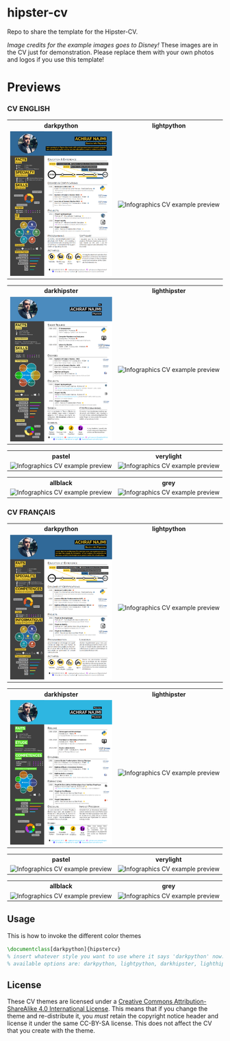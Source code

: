 # hipster-cv
Repo to share the template for the Hipster-CV.

*Image credits for the example images goes to Disney!*
These images are in the CV just for demonstration.
Please replace them with your own photos and logos if you use this template!



# Previews
### CV ENGLISH

<table width="100%" margin-left="auto" margin-right="auto">
  <tr>
    <th>darkpython</th>
    <th>lightpython</th>
  </tr>
  <tr>
    <td width="50%">
      <img src="previews/hipstercv-darkpython_eng.png" 
        alt="Infographics CV example preview" />
    </td>
    <td width="50%">
      <img src="previews/hipstercv-lightpython_eng.png" 
        alt="Infographics CV example preview" />
    </td>
  </tr>
</table>

<table width="100%" margin-left="auto" margin-right="auto">
  <tr>
    <th>darkhipster</th>
    <th>lighthipster</th>
  </tr>
  <tr>
    <td width="50%">
      <img src="previews/hipstercv-darkhipster_eng.png" 
        alt="Infographics CV example preview" />
    </td>
    <td width="50%">
      <img src="previews/hipstercv-lighthipster_eng.png" 
        alt="Infographics CV example preview" />
    </td>
  </tr>
</table>

<table width="100%" margin-left="auto" margin-right="auto">
  <tr>
    <th>pastel</th>
    <th>verylight</th>
  </tr>
  <tr>
    <td width="50%">
      <img src="previews/hipstercv-pastel_eng.png" 
        alt="Infographics CV example preview" />
    </td>
    <td width="50%">
      <img src="previews/hipstercv-verylight_eng.png" 
        alt="Infographics CV example preview" />
    </td>
  </tr>
</table>

<table width="100%" margin-left="auto" margin-right="auto">
  <tr>
    <th>allblack</th>
    <th>grey</th>
  </tr>
  <tr>
    <td width="50%">
      <img src="previews/hipstercv-allblack_eng.png" 
        alt="Infographics CV example preview" />
    </td>
    <td width="50%">
      <img src="previews/hipstercv-grey_eng.png" 
        alt="Infographics CV example preview" />
    </td>
  </tr>
</table>

### CV FRANÇAIS

<table width="100%" margin-left="auto" margin-right="auto">
  <tr>
    <th>darkpython</th>
    <th>lightpython</th>
  </tr>
  <tr>
    <td width="50%">
      <img src="previews/hipstercv-darkpython_fr.png" 
        alt="Infographics CV example preview" />
    </td>
    <td width="50%">
      <img src="previews/hipstercv-lightpython_fr.png" 
        alt="Infographics CV example preview" />
    </td>
  </tr>
</table>

<table width="100%" margin-left="auto" margin-right="auto">
  <tr>
    <th>darkhipster</th>
    <th>lighthipster</th>
  </tr>
  <tr>
    <td width="50%">
      <img src="previews/hipstercv-darkhipster_fr.png" 
        alt="Infographics CV example preview" />
    </td>
    <td width="50%">
      <img src="previews/hipstercv-lighthipster_fr.png" 
        alt="Infographics CV example preview" />
    </td>
  </tr>
</table>

<table width="100%" margin-left="auto" margin-right="auto">
  <tr>
    <th>pastel</th>
    <th>verylight</th>
  </tr>
  <tr>
    <td width="50%">
      <img src="previews/hipstercv-pastel_fr.png" 
        alt="Infographics CV example preview" />
    </td>
    <td width="50%">
      <img src="previews/hipstercv-verylight_fr.png" 
        alt="Infographics CV example preview" />
    </td>
  </tr>
</table>

<table width="100%" margin-left="auto" margin-right="auto">
  <tr>
    <th>allblack</th>
    <th>grey</th>
  </tr>
  <tr>
    <td width="50%">
      <img src="previews/hipstercv-allblack_fr.png" 
        alt="Infographics CV example preview" />
    </td>
    <td width="50%">
      <img src="previews/hipstercv-grey_fr.png" 
        alt="Infographics CV example preview" />
    </td>
  </tr>
</table>

## Usage

This is how to invoke the different color themes

```latex
\documentclass[darkpython]{hipstercv}
% insert whatever style you want to use where it says 'darkpython' now:
% available options are: darkpython, lightpython, darkhipster, lighthipster, pastel, allblack, grey, verylight
```

## License
These CV themes are licensed under a [Creative Commons Attribution-ShareAlike
4.0 International License](http://creativecommons.org/licenses/by-sa/4.0/). This
means that if you change the theme and re-distribute it, you *must* retain the
copyright notice header and license it under the same CC-BY-SA license. This
does not affect the CV that you create with the theme.

